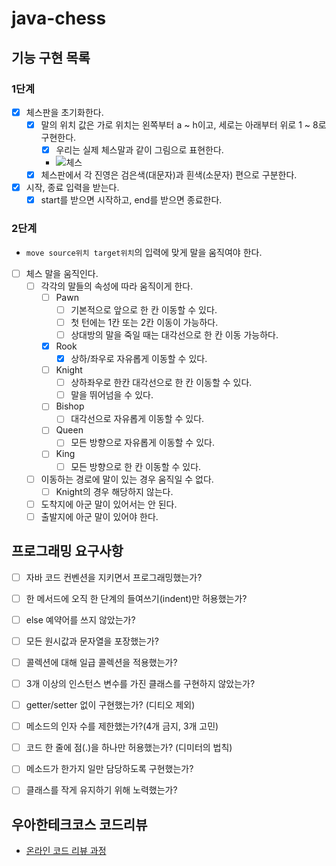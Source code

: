 # java-chess

## 기능 구현 목록
### 1단계
- [x] 체스판을 초기화한다.
  - [x] 말의 위치 값은 가로 위치는 왼쪽부터 a ~ h이고, 세로는 아래부터 위로 1 ~ 8로 구현한다.
    - [x] 우리는 실제 체스말과 같이 그림으로 표현한다.
    - ![체스](https://user-images.githubusercontent.com/50367798/159388274-a79522f8-ebc5-417d-8538-40f1464fd4a7.png)
  - [x] 체스판에서 각 진영은 검은색(대문자)과 흰색(소문자) 편으로 구분한다.
- [x] 시작, 종료 입력을 받는다.
  - [x] start를 받으면 시작하고, end를 받으면 종료한다.

### 2단계
- `move source위치 target위치`의 입력에 맞게 말을 움직여야 한다.
- [ ] 체스 말을 움직인다.
  - [ ] 각각의 말들의 속성에 따라 움직이게 한다.
    - [ ] Pawn
      - [ ] 기본적으로 앞으로 한 칸 이동할 수 있다.
      - [ ] 첫 턴에는 1칸 또는 2칸 이동이 가능하다.
      - [ ] 상대방의 말을 죽일 때는 대각선으로 한 칸 이동 가능하다.
    - [x] Rook
      - [x] 상하/좌우로 자유롭게 이동할 수 있다.
    - [ ] Knight
      - [ ] 상하좌우로 한칸 대각선으로 한 칸 이동할 수 있다.
      - [ ] 말을 뛰어넘을 수 있다.
    - [ ] Bishop
      - [ ] 대각선으로 자유롭게 이동할 수 있다.
    - [ ] Queen
      - [ ] 모든 방향으로 자유롭게 이동할 수 있다.
    - [ ] King
      - [ ] 모든 방향으로 한 칸 이동할 수 있다.
  - [ ] 이동하는 경로에 말이 있는 경우 움직일 수 없다.
    - [ ] Knight의 경우 해당하지 않는다.
  - [ ] 도착지에 아군 말이 있어서는 안 된다.
  - [ ] 출발지에 아군 말이 있어야 한다.

## 프로그래밍 요구사항
- [ ] 자바 코드 컨벤션을 지키면서 프로그래밍했는가?
- [ ] 한 메서드에 오직 한 단계의 들여쓰기(indent)만 허용했는가?
- [ ] else 예약어를 쓰지 않았는가?
- [ ] 모든 원시값과 문자열을 포장했는가?
- [ ] 콜렉션에 대해 일급 콜렉션을 적용했는가?
- [ ] 3개 이상의 인스턴스 변수를 가진 클래스를 구현하지 않았는가?
- [ ] getter/setter 없이 구현했는가? (디티오 제외)
- [ ] 메소드의 인자 수를 제한했는가?(4개 금지, 3개 고민)
- [ ] 코드 한 줄에 점(.)을 하나만 허용했는가? (디미터의 법칙)
- [ ] 메소드가 한가지 일만 담당하도록 구현했는가?
- [ ] 클래스를 작게 유지하기 위해 노력했는가?


## 우아한테크코스 코드리뷰

- [온라인 코드 리뷰 과정](https://github.com/woowacourse/woowacourse-docs/blob/master/maincourse/README.md)



